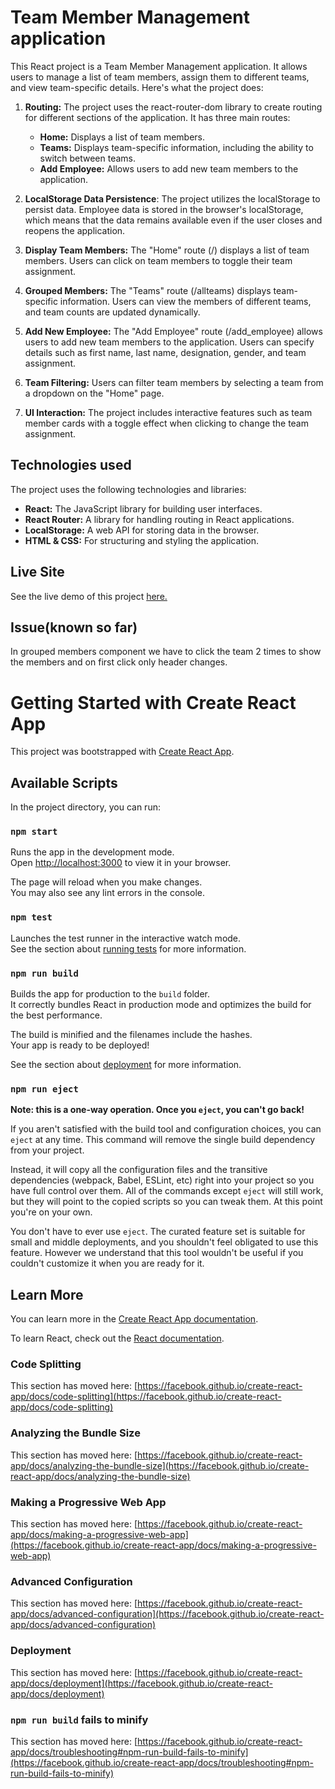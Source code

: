 # Team Member Management application

This React project is a Team Member Management application. It allows users to manage a list of team members, assign them to different teams, and view team-specific details. Here's what the project does:

1. **Routing:** The project uses the react-router-dom library to create routing for different sections of the application. It has three main routes:
    * **Home:** Displays a list of team members.
    * **Teams:** Displays team-specific information, including the ability to switch between teams.
    * **Add Employee:** Allows users to add new team members to the application.

2. **LocalStorage Data Persistence**: The project utilizes the localStorage to persist data. Employee data is stored in the browser's localStorage, which means that the data remains available even if the user closes and reopens the application.

3. **Display Team Members:** The "Home" route (/) displays a list of team members. Users can click on team members to toggle their team assignment.

4. **Grouped Members:** The "Teams" route (/allteams) displays team-specific information. Users can view the members of different teams, and team counts are updated dynamically.

5. **Add New Employee:** The "Add Employee" route (/add_employee) allows users to add new team members to the application. Users can specify details such as first name, last name, designation, gender, and team assignment.

6. **Team Filtering:** Users can filter team members by selecting a team from a dropdown on the "Home" page.

7. **UI Interaction:** The project includes interactive features such as team member cards with a toggle effect when clicking to change the team assignment.

## Technologies used

The project uses the following technologies and libraries:

* **React:** The JavaScript library for building user interfaces.
* **React Router:** A library for handling routing in React applications.
* **LocalStorage:** A web API for storing data in the browser.
* **HTML & CSS:** For structuring and styling the application.

## Live Site

See the live demo of this project [here.](https://team-member-management.netlify.app/)

## Issue(known so far)

In grouped members component we have to click the team 2 times to show the members and on first click only header changes.

# Getting Started with Create React App

This project was bootstrapped with [Create React App](https://github.com/facebook/create-react-app).

## Available Scripts

In the project directory, you can run:

### `npm start`

Runs the app in the development mode.\
Open [http://localhost:3000](http://localhost:3000) to view it in your browser.

The page will reload when you make changes.\
You may also see any lint errors in the console.

### `npm test`

Launches the test runner in the interactive watch mode.\
See the section about [running tests](https://facebook.github.io/create-react-app/docs/running-tests) for more information.

### `npm run build`

Builds the app for production to the `build` folder.\
It correctly bundles React in production mode and optimizes the build for the best performance.

The build is minified and the filenames include the hashes.\
Your app is ready to be deployed!

See the section about [deployment](https://facebook.github.io/create-react-app/docs/deployment) for more information.

### `npm run eject`

**Note: this is a one-way operation. Once you `eject`, you can't go back!**

If you aren't satisfied with the build tool and configuration choices, you can `eject` at any time. This command will remove the single build dependency from your project.

Instead, it will copy all the configuration files and the transitive dependencies (webpack, Babel, ESLint, etc) right into your project so you have full control over them. All of the commands except `eject` will still work, but they will point to the copied scripts so you can tweak them. At this point you're on your own.

You don't have to ever use `eject`. The curated feature set is suitable for small and middle deployments, and you shouldn't feel obligated to use this feature. However we understand that this tool wouldn't be useful if you couldn't customize it when you are ready for it.

## Learn More

You can learn more in the [Create React App documentation](https://facebook.github.io/create-react-app/docs/getting-started).

To learn React, check out the [React documentation](https://reactjs.org/).

### Code Splitting

This section has moved here: [https://facebook.github.io/create-react-app/docs/code-splitting](https://facebook.github.io/create-react-app/docs/code-splitting)

### Analyzing the Bundle Size

This section has moved here: [https://facebook.github.io/create-react-app/docs/analyzing-the-bundle-size](https://facebook.github.io/create-react-app/docs/analyzing-the-bundle-size)

### Making a Progressive Web App

This section has moved here: [https://facebook.github.io/create-react-app/docs/making-a-progressive-web-app](https://facebook.github.io/create-react-app/docs/making-a-progressive-web-app)

### Advanced Configuration

This section has moved here: [https://facebook.github.io/create-react-app/docs/advanced-configuration](https://facebook.github.io/create-react-app/docs/advanced-configuration)

### Deployment

This section has moved here: [https://facebook.github.io/create-react-app/docs/deployment](https://facebook.github.io/create-react-app/docs/deployment)

### `npm run build` fails to minify

This section has moved here: [https://facebook.github.io/create-react-app/docs/troubleshooting#npm-run-build-fails-to-minify](https://facebook.github.io/create-react-app/docs/troubleshooting#npm-run-build-fails-to-minify)
